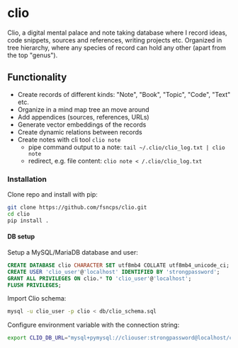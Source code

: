 # clio

Clio, a digital mental palace and note taking database where I record ideas, code snippets, sources and references, writing projects etc. Organized in tree hierarchy, where any species of record can hold any other (apart from the top "genus").

## Functionality

- Create records of different kinds: "Note", "Book", "Topic", "Code", "Text" etc.
- Organize in a mind map tree an move around
- Add appendices (sources, references, URLs)
- Generate vector embeddings of the records
- Create dynamic relations between records
- Create notes with cli tool `clio note`
    - pipe command output to a note: `tail ~/.clio/clio_log.txt | clio note`
    - redirect, e.g. file content: `clio note < /.clio/clio_log.txt`

### Installation
Clone repo and install with pip:
```bash
git clone https://github.com/fsncps/clio.git
cd clio
pip install .
```

#### DB setup
Setup a MySQL/MariaDB database and user:
```sql
CREATE DATABASE clio CHARACTER SET utf8mb4 COLLATE utf8mb4_unicode_ci;
CREATE USER 'clio_user'@'localhost' IDENTIFIED BY 'strongpassword';
GRANT ALL PRIVILEGES ON clio.* TO 'clio_user'@'localhost';
FLUSH PRIVILEGES;
```
Import Clio schema:
```bash
mysql -u clio_user -p clio < db/clio_schema.sql
```
Configure environment variable with the connection string:
```bash
export CLIO_DB_URL="mysql+pymysql://cliouser:strongpassword@localhost/clio"
```


